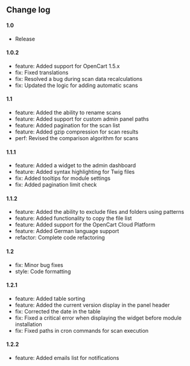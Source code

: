 ## Change log

#### 1.0

* Release

#### 1.0.2

* feature: Added support for OpenCart 1.5.x
* fix: Fixed translations
* fix: Resolved a bug during scan data recalculations
* fix: Updated the logic for adding automatic scans

#### 1.1

* feature: Added the ability to rename scans
* feature: Added support for custom admin panel paths
* feature: Added pagination for the scan list
* feature: Added gzip compression for scan results
* perf: Revised the comparison algorithm for scans

#### 1.1.1

* feature: Added a widget to the admin dashboard
* feature: Added syntax highlighting for Twig files
* fix: Added tooltips for module settings
* fix: Added pagination limit check

#### 1.1.2

* feature: Added the ability to exclude files and folders using patterns
* feature: Added functionality to copy the file list
* feature: Added support for the OpenCart Cloud Platform
* feature: Added German language support
* refactor: Complete code refactoring

#### 1.2

* fix: Minor bug fixes
* style: Code formatting

#### 1.2.1

* feature: Added table sorting
* feature: Added the current version display in the panel header
* fix: Corrected the date in the table
* fix: Fixed a critical error when displaying the widget before module installation
* fix: Fixed paths in cron commands for scan execution

#### 1.2.2

* feature: Added emails list for notifications

